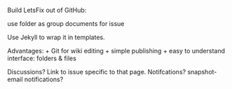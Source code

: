 Build LetsFix out of GitHub:

use folder as group 
documents for issue

Use Jekyll to wrap it in templates.

Advantages:
	+ Git for wiki editing
	+ simple publishing
	+ easy to understand interface: folders & files

Discussions? Link to issue specific to that page.
Notifcations? snapshot-email notifications?

